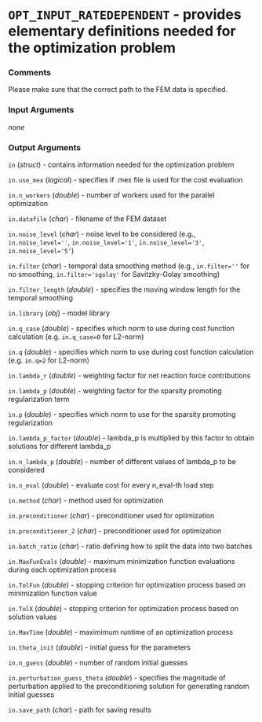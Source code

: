 # `OPT_INPUT_RATEDEPENDENT` - provides elementary definitions needed for the optimization problem
###  Comments
Please make sure that the correct path to the FEM data is specified.

###  Input Arguments
_none_

###  Output Arguments
`in` (_struct_) - contains information needed for the optimization
problem

`in.use_mex` (_logical_) - specifies if .mex file is used for the cost
evaluation

`in.n_workers` (_double_) - number of workers used for the parallel
optimization

`in.datafile` (_char_) - filename of the FEM dataset

`in.noise_level` (_char_) - noise level to be considered (e.g., `in.noise_level=''`, `in.noise_level='1'`,
`in.noise_level='3'`, `in.noise_level='5'`)

`in.filter` (_char_) - temporal data smoothing method (e.g., `in.filter=''` for no
smoothing, `in.filter='sgolay'` for Savitzky-Golay smoothing)

`in.filter_length` (_double_) - specifies the moving window length for
the temporal smoothing

`in.library` (_obj_) - model library

`in.q_case` (_double_) - specifies which norm to use during cost function
calculation (e.g. `in.q_case=0` for L2-norm)

`in.q` (_double_) - specifies which norm to use during cost function
calculation (e.g. `in.q=2` for L2-norm)

`in.lambda_r` (_double_) - weighting factor for net reaction force
contributions

`in.lambda_p` (_double_) - weighting factor for the sparsity promoting
regularization term

`in.p` (_double_) - specifies which norm to use for the sparsity
promoting regularization

`in.lambda_p_factor` (_double_) - lambda_p is multiplied by this factor
to obtain solutions for different lambda_p

`in.n_lambda_p` (_double_) - number of different values of lambda_p to be
considered

`in.n_eval` (_double_) - evaluate cost for every n_eval-th load step

`in.method` (_char_) - method used for optimization

`in.preconditioner` (_char_) - preconditioner used for optimization

`in.preconditioner_2` (_char_) - preconditioner used for optimization

`in.batch_ratio` (_char_) - ratio defining how to split the data into two batches

`in.MaxFunEvals` (_double_) - maximum minimization function evaluations
during each optimization process

`in.TolFun` (_double_) - stopping criterion for optimization process
based on minimization function value

`in.TolX` (_double_) - stopping criterion for optimization process based
on solution values

`in.MaxTime` (_double_) - maximimum runtime of an optimization process

`in.theta_init` (_double_) - initial guess for the parameters

`in.n_guess` (_double_) - number of random initial guesses

`in.perturbation_guess_theta` (_double_) - specifies the magnitude of
perturbation applied to the preconditioning solution for generating
random initial guesses

`in.save_path` (_char_) - path for saving results

